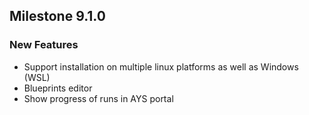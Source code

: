 ## Milestone 9.1.0

### New Features
 - Support installation on multiple linux platforms as well as Windows (WSL)
 - Blueprints editor
 - Show progress of runs in AYS portal
